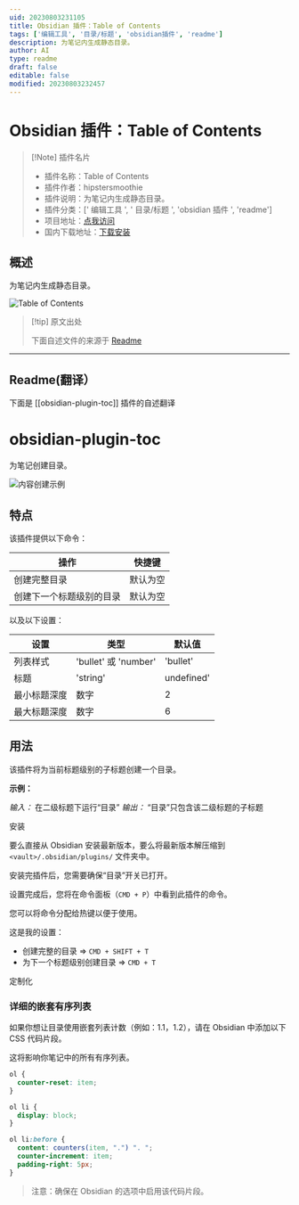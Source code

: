 ```yaml
---
uid: 20230803231105
title: Obsidian 插件：Table of Contents
tags: ['编辑工具', '目录/标题', 'obsidian插件', 'readme']
description: 为笔记内生成静态目录。
author: AI
type: readme
draft: false
editable: false
modified: 20230803232457
---
```


# Obsidian 插件：Table of Contents

> [!Note] 插件名片
> - 插件名称：Table of Contents
> - 插件作者：hipstersmoothie
> - 插件说明：为笔记内生成静态目录。
> - 插件分类：[' 编辑工具 ', ' 目录/标题 ', 'obsidian 插件 ', 'readme']
> - 项目地址：[点我访问](https://github.com/hipstersmoothie/obsidian-plugin-toc)
> - 国内下载地址：[下载安装](https://pkmer.cn/products/plugin/pluginMarket/?obsidian-plugin-toc)

## 概述

为笔记内生成静态目录。

![Table of Contents](https://cdn.pkmer.cn/covers/obsidian-plugin-toc.png!pkmer)

> [!tip] 原文出处
>
>下面自述文件的来源于 [Readme](https://ghproxy.net/https://raw.githubusercontent.com/hipstersmoothie/obsidian-plugin-toc/main/README.md)
>

---

## Readme(翻译）

下面是 [[obsidian-plugin-toc]] 插件的自述翻译

# obsidian-plugin-toc

为笔记创建目录。

![内容创建示例](example.gif)

## 特点

该插件提供以下命令：

| 操作                                          | 快捷键           |
| ----------------------------------------------- | ---------------- |
| 创建完整目录                   | 默认为空 |
| 创建下一个标题级别的目录 | 默认为空 |

以及以下设置：

| 设置              | 类型                 | 默认值    |
| -------------------- | -------------------- | ---------- |
| 列表样式           | 'bullet' 或 'number' | 'bullet'   |
| 标题                | 'string'             | undefined' |
| 最小标题深度 | 数字               | 2          |
| 最大标题深度 | 数字               | 6          |

## 用法

该插件将为当前标题级别的子标题创建一个目录。

**示例：**

_输入：_ 在二级标题下运行“目录”
_输出：_ “目录”只包含该二级标题的子标题

安装

要么直接从 Obsidian 安装最新版本，要么将最新版本解压缩到 `<vault>/.obsidian/plugins/` 文件夹中。

安装完插件后，您需要确保“目录”开关已打开。

设置完成后，您将在命令面板（`CMD + P`）中看到此插件的命令。

您可以将命令分配给热键以便于使用。

这是我的设置：

- 创建完整的目录 => `CMD + SHIFT + T`
- 为下一个标题级别创建目录 => `CMD + T`

定制化

### 详细的嵌套有序列表

如果你想让目录使用嵌套列表计数（例如：1.1，1.2），请在 Obsidian 中添加以下 CSS 代码片段。

这将影响你笔记中的所有有序列表。

```css
ol {
  counter-reset: item;
}

ol li {
  display: block;
}

ol li:before {
  content: counters(item, ".") ". ";
  counter-increment: item;
  padding-right: 5px;
}
```

> 注意：确保在 Obsidian 的选项中启用该代码片段。